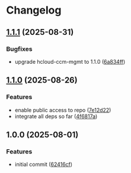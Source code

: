 # Changelog

## [1.1.1](https://github.com/cloudhippie/kamaji-cluster/compare/v1.1.0...v1.1.1) (2025-08-31)


### Bugfixes

* upgrade hcloud-ccm-mgmt to 1.1.0 ([6a834ff](https://github.com/cloudhippie/kamaji-cluster/commit/6a834ff4d3c329f109d7cf5a3cb10cfdcbb0eb5c))

## [1.1.0](https://github.com/cloudhippie/kamaji-cluster/compare/v1.0.0...v1.1.0) (2025-08-26)


### Features

* enable public access to repo ([7e12d22](https://github.com/cloudhippie/kamaji-cluster/commit/7e12d22dc64f4d0c74276170355577d0d676044d))
* integrate all deps so far ([4f6817a](https://github.com/cloudhippie/kamaji-cluster/commit/4f6817ac802c4ebe1bf73bdc0f756cdeccbc6d20))

## 1.0.0 (2025-08-01)


### Features

* initial commit ([62416cf](https://github.com/cloudhippie/kamaji-cluster/commit/62416cf6f30208ddc040b88ba0a646980ba0f45f))

